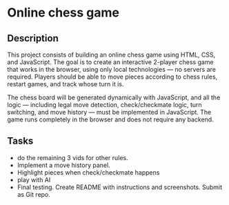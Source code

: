# Online chess game

## Description
This project consists of building an online chess game using HTML, CSS, and JavaScript. The goal is to create an interactive 2-player chess game that works in the browser, using only local technologies — no servers are required. Players should be able to move pieces according to chess rules, restart games, and track whose turn it is.

The chess board will be generated dynamically with JavaScript, and all the logic — including legal move detection, check/checkmate logic, turn switching, and move history — must be implemented in JavaScript. The game runs completely in the browser and does not require any backend.

## Tasks
- do the remaining 3 vids for other rules.
- Implement a move history panel.
- Highlight pieces when check/checkmate happens
- play with AI
- Final testing. Create README with instructions and screenshots. Submit as Git repo.